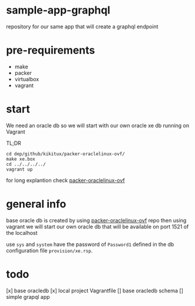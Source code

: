 # sample-app-graphql
repository for our same app that will create a graphql endpoint

# pre-requirements
- make
- packer
- virtualbox
- vagrant

# start
We need an oracle db so we will start with our own oracle xe db running on Vagrant

TL;DR

```
cd dep/github/kikitux/packer-oraclelinux-ovf/
make xe.box
cd ../../../../
vagrant up
```
for long explantion check [packer-oraclelinux-ovf](https://github.com/kikitux/packer-oraclelinux-ovf)

# general info

base oracle db is created by using [packer-oraclelinux-ovf](https://github.com/kikitux/packer-oraclelinux-ovf) repo
then using vagrant we will start our own oracle db that will be available on port 1521 of the localhost

use `sys` and `system` have the password of `Password1` defined in the db configuration file `provision/xe.rsp`.

# todo
[x] base oracledb
[x] local project Vagrantfile
[] base oracledb schema
[] simple grapql app


